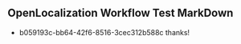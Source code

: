 ## OpenLocalization Workflow Test MarkDown
* b059193c-bb64-42f6-8516-3cec312b588c thanks!

<!--HONumber=Aug16_HO4-->


